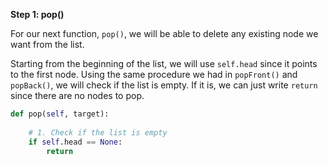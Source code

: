 <!--title={Deleting Elements by Value - Explain}--> 

<!--badges={Algorithms:5,Python:4}-->

<!--concepts={Deleting from a Linked List}-->

**Step 1: pop()**

For our next function, `pop()`, we will be able to delete any existing node we want from the list.

Starting from the beginning of the list, we will use `self.head` since it points to the first node. Using the same procedure we had in `popFront()` and `popBack()`, we will check if the list is empty. If it is, we can just write `return` since there are no nodes to pop.

```python
def pop(self, target):
    
    # 1. Check if the list is empty
    if self.head == None:
      	return
```


